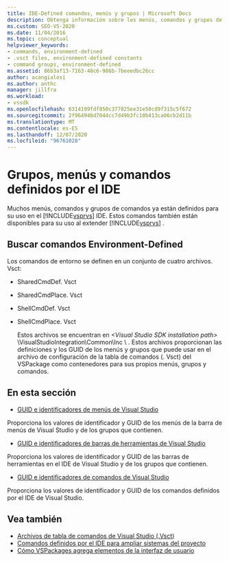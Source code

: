 ```yaml
---
title: IDE-Defined comandos, menús y grupos | Microsoft Docs
description: Obtenga información sobre los menús, comandos y grupos de comandos que se definen en el entorno de desarrollo integrado (IDE) de Visual Studio.
ms.custom: SEO-VS-2020
ms.date: 11/04/2016
ms.topic: conceptual
helpviewer_keywords:
- commands, environment-defined
- .vsct files, environment-defined constants
- command groups, environment-defined
ms.assetid: 86b3af13-7163-48c6-986b-7beeedbc26cc
author: acangialosi
ms.author: anthc
manager: jillfra
ms.workload:
- vssdk
ms.openlocfilehash: 6314199fdf850c377825ee31e58cd9f315c5f672
ms.sourcegitcommit: 2f964946d7044cc7d49b3fc10b413ca06cb2d11b
ms.translationtype: MT
ms.contentlocale: es-ES
ms.lasthandoff: 12/07/2020
ms.locfileid: "96761028"
---
```

# <a name="ide-defined-commands-menus-and-groups"></a>Grupos, menús y comandos definidos por el IDE
Muchos menús, comandos y grupos de comandos ya están definidos para su uso en el [!INCLUDE[vsprvs](../../code-quality/includes/vsprvs_md.md)] IDE. Estos comandos también están disponibles para su uso al extender [!INCLUDE[vsprvs](../../code-quality/includes/vsprvs_md.md)] .

## <a name="finding-environment-defined-commands"></a>Buscar comandos Environment-Defined
 Los comandos de entorno se definen en un conjunto de cuatro archivos. Vsct:

- SharedCmdDef. Vsct

- SharedCmdPlace. Vsct

- ShellCmdDef. Vsct

- ShellCmdPlace. Vsct

  Estos archivos se encuentran en *\<Visual Studio SDK installation path>* \VisualStudioIntegration\Common\Inc \\ . Estos archivos proporcionan las definiciones y los GUID de los menús y grupos que puede usar en el archivo de configuración de la tabla de comandos (. Vsct) del VSPackage como contenedores para sus propios menús, grupos y comandos.

## <a name="in-this-section"></a>En esta sección
- [GUID e identificadores de menús de Visual Studio](../../extensibility/internals/guids-and-ids-of-visual-studio-menus.md)

 Proporciona los valores de identificador y GUID de los menús de la barra de menús de Visual Studio y de los grupos que contienen.

- [GUID e identificadores de barras de herramientas de Visual Studio](../../extensibility/internals/guids-and-ids-of-visual-studio-toolbars.md)

 Proporciona los valores de identificador y GUID de las barras de herramientas en el IDE de Visual Studio y de los grupos que contienen.

- [GUID e identificadores de comandos de Visual Studio](../../extensibility/internals/guids-and-ids-of-visual-studio-commands.md)

 Proporciona los valores de identificador y GUID de los comandos definidos por el IDE de Visual Studio.

## <a name="see-also"></a>Vea también
- [Archivos de tabla de comandos de Visual Studio (.Vsct)](../../extensibility/internals/visual-studio-command-table-dot-vsct-files.md)
- [Comandos definidos por el IDE para ampliar sistemas del proyecto](../../extensibility/internals/ide-defined-commands-for-extending-project-systems.md)
- [Cómo VSPackages agrega elementos de la interfaz de usuario](../../extensibility/internals/how-vspackages-add-user-interface-elements.md)
